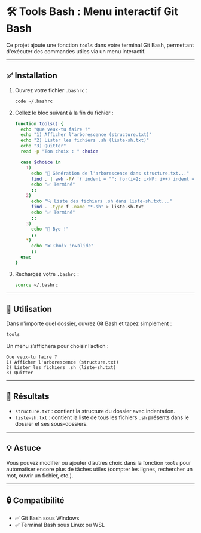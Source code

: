 
# 🛠️ Tools Bash : Menu interactif Git Bash

Ce projet ajoute une fonction `tools` dans votre terminal Git Bash, permettant d'exécuter des commandes utiles via un menu interactif.

---

## ✅ Installation

1. Ouvrez votre fichier `.bashrc` :
   ```bash
   code ~/.bashrc


2. Collez le bloc suivant à la fin du fichier :

   ```bash
   function tools() { 
     echo "Que veux-tu faire ?"
     echo "1) Afficher l'arborescence (structure.txt)"
     echo "2) Lister les fichiers .sh (liste-sh.txt)"
     echo "3) Quitter"
     read -p "Ton choix : " choice

     case $choice in
       1)
         echo "📁 Génération de l'arborescence dans structure.txt..."
         find . | awk -F/ '{ indent = ""; for(i=2; i<NF; i++) indent = indent "│   "; if (NF>1) print indent "├── " $NF; else print $0; }' > structure.txt
         echo "✅ Terminé"
         ;;
       2)
         echo "🔍 Liste des fichiers .sh dans liste-sh.txt..."
         find . -type f -name "*.sh" > liste-sh.txt
         echo "✅ Terminé"
         ;;
       3)
         echo "👋 Bye !"
         ;;
       *)
         echo "❌ Choix invalide"
         ;;
     esac
   }
   ```

3. Rechargez votre `.bashrc` :

   ```bash
   source ~/.bashrc
   ```

---

## 🚀 Utilisation

Dans n'importe quel dossier, ouvrez Git Bash et tapez simplement :

```bash
tools
```

Un menu s’affichera pour choisir l’action :

```
Que veux-tu faire ?
1) Afficher l'arborescence (structure.txt)
2) Lister les fichiers .sh (liste-sh.txt)
3) Quitter
```

---

## 📂 Résultats

* `structure.txt` : contient la structure du dossier avec indentation.
* `liste-sh.txt` : contient la liste de tous les fichiers `.sh` présents dans le dossier et ses sous-dossiers.

---

## 💡 Astuce

Vous pouvez modifier ou ajouter d’autres choix dans la fonction `tools` pour automatiser encore plus de tâches utiles (compter les lignes, rechercher un mot, ouvrir un fichier, etc.).

---

## 🔒 Compatibilité

* ✅ Git Bash sous Windows
* ✅ Terminal Bash sous Linux ou WSL

```

